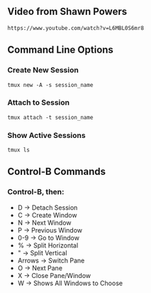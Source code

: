 ## Video from Shawn Powers
    https://www.youtube.com/watch?v=L6MBL0S6mr8

## Command Line Options

### Create New Session
    tmux new -A -s session_name

### Attach to Session
    tmux attach -t session_name

### Show Active Sessions
    tmux ls

## Control-B Commands

### Control-B, then:
- D -> Detach Session
- C -> Create Window
- N -> Next Window
- P -> Previous Window
- 0-9 -> Go to Window
- % -> Split Horizontal
- " -> Split Vertical
- Arrows -> Switch Pane
- O -> Next Pane
- X -> Close Pane/Window
- W -> Shows All Windows to Choose
